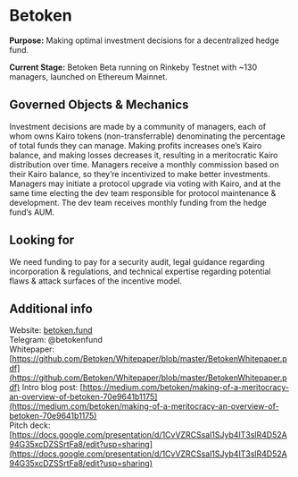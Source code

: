 # Betoken

**Purpose:** Making optimal investment decisions for a decentralized hedge fund.

**Current Stage:** Betoken Beta running on Rinkeby Testnet with ~130 managers, launched on Ethereum Mainnet.

## Governed Objects & Mechanics <a id="governed-objects-and-mechanics"></a>

Investment decisions are made by a community of managers, each of whom owns Kairo tokens \(non-transferrable\) denominating the percentage of total funds they can manage. Making profits increases one’s Kairo balance, and making losses decreases it, resulting in a meritocratic Kairo distribution over time. Managers receive a monthly commission based on their Kairo balance, so they’re incentivized to make better investments. Managers may initiate a protocol upgrade via voting with Kairo, and at the same time electing the dev team responsible for protocol maintenance & development. The dev team receives monthly funding from the hedge fund’s AUM.

## Looking for <a id="looking-for"></a>

We need funding to pay for a security audit, legal guidance regarding incorporation & regulations, and technical expertise regarding potential flaws & attack surfaces of the incentive model.

## Additional info <a id="additional-info"></a>

​Website: [betoken.fund](https://betoken.fund)  
Telegram: @betokenfund   
Whitepaper: [https://github.com/Betoken/Whitepaper/blob/master/BetokenWhitepaper.pdf](https://github.com/Betoken/Whitepaper/blob/master/BetokenWhitepaper.pdf) Intro blog post: [https://medium.com/betoken/making-of-a-meritocracy-an-overview-of-betoken-70e9641b1175](https://medium.com/betoken/making-of-a-meritocracy-an-overview-of-betoken-70e9641b1175)  
Pitch deck: [https://docs.google.com/presentation/d/1CvVZRCSsal1SJyb4IT3slR4D52A94G35xcDZSSrtFa8/edit?usp=sharing](https://docs.google.com/presentation/d/1CvVZRCSsal1SJyb4IT3slR4D52A94G35xcDZSSrtFa8/edit?usp=sharing)

​

